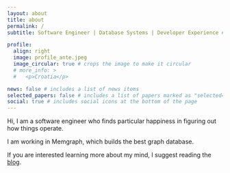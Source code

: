 ```yaml
---
layout: about
title: about
permalink: /
subtitle: Software Engineer | Database Systems | Developer Experience # <a href='#'>Affiliations</a>

profile:
  align: right
  image: profile_ante.jpeg
  image_circular: true # crops the image to make it circular
  # more_info: >
  #   <p>Croatia</p>

news: false # includes a list of news items
selected_papers: false # includes a list of papers marked as "selected={true}"
social: true # includes social icons at the bottom of the page
---
```


Hi, I am a software engineer who finds particular happiness in figuring out how things operate.

I am working in Memgraph, which builds the best graph database.

If you are interested learning more about my mind, I suggest reading the [blog](/blog).
